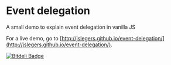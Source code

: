 Event delegation
================

A small demo to explain event delegation in vanilla JS

For a live demo, go to [http://jslegers.github.io/event-delegation/](http://jslegers.github.io/event-delegation/).


[![Bitdeli Badge](https://d2weczhvl823v0.cloudfront.net/jslegers/event-delegation/trend.png)](https://bitdeli.com/free "Bitdeli Badge")

